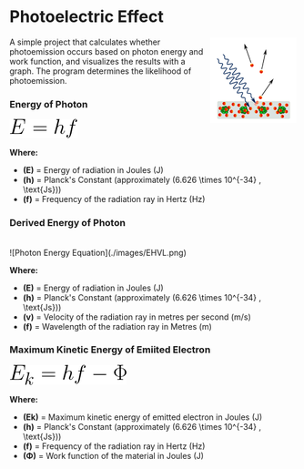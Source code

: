 
# Photoelectric Effect

<img width="30%" image-rendering="crisp-edges" src="./images/diagram.png" align="right">

A simple project that calculates whether photoemission occurs based on photon energy and work function, and visualizes the results with a graph. The program determines the likelihood of photoemission.

### Energy of Photon

![Photon Energy Equation](./images/EK.png)

**Where:**  
- **\(E\)** = Energy of radiation in Joules (J)  
- **\(h\)** = Planck's Constant (approximately \(6.626 \times 10^{-34} \, \text{Js}\))  
- **\(f\)** = Frequency of the radiation ray in Hertz (Hz)

### Derived Energy of Photon

<br>
![Photon Energy Equation](./images/EHVL.png)

**Where:**  
- **\(E\)** = Energy of radiation in Joules (J)  
- **\(h\)** = Planck's Constant (approximately \(6.626 \times 10^{-34} \, \text{Js}\))
- **\(v\)** = Velocity of the radiation ray in metres per second (m/s)
- **\(f\)** = Wavelength of the radiation ray in Metres (m)

### Maximum Kinetic Energy of Emiited Electron

![Maximum Kinetic Energy Equation](./images/EHF.png)

**Where:**  
- **\(Ek\)** = Maximum kinetic energy of emitted electron in Joules (J)  
- **\(h\)** = Planck's Constant (approximately \(6.626 \times 10^{-34} \, \text{Js}\))
- **\(f\)** = Frequency of the radiation ray in Hertz (Hz)
- **\(Φ\)** = Work function of the material in Joules  (J)
